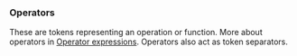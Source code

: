 ### Operators

These are tokens representing an operation or function. More about operators in
[Operator expressions](./syntax_operators.md). Operators also act as token
separators.
